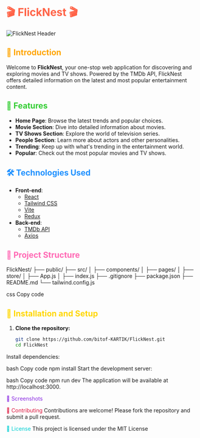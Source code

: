 # <span style="color: #FF6347;">🎬 FlickNest 🎬</span>

![FlickNest Header](https://via.placeholder.com/800x200.png?text=FlickNest)

## <span style="color: #FFA500;">🌟 Introduction</span>

Welcome to **FlickNest**, your one-stop web application for discovering and exploring movies and TV shows. Powered by the TMDb API, FlickNest offers detailed information on the latest and most popular entertainment content.

## <span style="color: #32CD32;">🚀 Features</span>

- **Home Page**: Browse the latest trends and popular choices.
- **Movie Section**: Dive into detailed information about movies.
- **TV Shows Section**: Explore the world of television series.
- **People Section**: Learn more about actors and other personalities.
- **Trending**: Keep up with what's trending in the entertainment world.
- **Popular**: Check out the most popular movies and TV shows.

## <span style="color: #1E90FF;">🛠️ Technologies Used</span>

- **Front-end**: 
  - [React](https://reactjs.org/)
  - [Tailwind CSS](https://tailwindcss.com/)
  - [Vite](https://vitejs.dev/)
  - [Redux](https://redux.js.org/)
- **Back-end**:
  - [TMDb API](https://www.themoviedb.org/documentation/api)
  - [Axios](https://axios-http.com/)

## <span style="color: #FF69B4;">📂 Project Structure</span>

FlickNest/
├── public/
├── src/
│ ├── components/
│ ├── pages/
│ ├── store/
│ ├── App.js
│ ├── index.js
├── .gitignore
├── package.json
├── README.md
└── tailwind.config.js

css
Copy code

## <span style="color: #FFD700;">🔧 Installation and Setup</span>

1. **Clone the repository:**

   ```bash
   git clone https://github.com/bitof-KARTIK/FlickNest.git
   cd FlickNest
Install dependencies:

bash
Copy code
npm install
Start the development server:

bash
Copy code
npm run dev
The application will be available at http://localhost:3000.

<span style="color: #8A2BE2;">📸 Screenshots</span>



<span style="color: #DC143C;">🤝 Contributing</span>
Contributions are welcome! Please fork the repository and submit a pull request.

<span style="color: #00CED1;">📜 License</span>
This project is licensed under the MIT License
